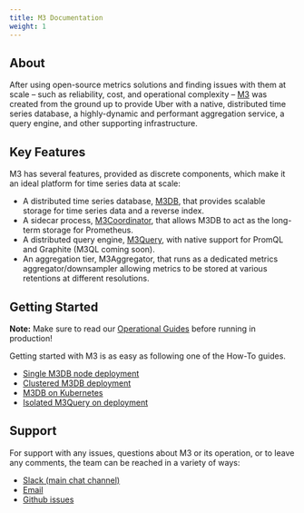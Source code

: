 ```yaml
---
title: M3 Documentation
weight: 1
---
```



## About

After using open-source metrics solutions and finding issues with them at scale – such as reliability, cost, and
operational complexity – [M3](https://github.com/m3db/m3) was created from the ground up to provide Uber with a
native, distributed time series database, a highly-dynamic and performant aggregation service, a query engine, and
other supporting infrastructure.

## Key Features

M3 has several features, provided as discrete components, which make it an ideal platform for time series data at scale:

-   A distributed time series database, [M3DB](/v1.0/docs/m3db/), that provides scalable storage for time series data and a reverse index.
-   A sidecar process, [M3Coordinator](/v1.0/docs/integrations/prometheus), that allows M3DB to act as the long-term storage for Prometheus.
-   A distributed query engine, [M3Query](/v1.0/docs/m3query), with native support for PromQL and Graphite (M3QL coming soon).
    <!-- Add M3Aggregator link -->
-   An aggregation tier, M3Aggregator, that runs as a dedicated metrics aggregator/downsampler allowing metrics to be stored at various retentions at different resolutions.

## Getting Started

**Note:** Make sure to read our [Operational Guides](/v1.0/docs/operational_guide) before running in production!

Getting started with M3 is as easy as following one of the How-To guides.

-   [Single M3DB node deployment](/v1.0/docs/quickstart)
-   [Clustered M3DB deployment](/v1.0/docs/cluster)
-   [M3DB on Kubernetes](/v1.0/docs/operator)
-   [Isolated M3Query on deployment](/v1.0/docs/how_to/query)

## Support

For support with any issues, questions about M3 or its operation, or to leave any comments, the team can be
reached in a variety of ways:

-   [Slack (main chat channel)](http://bit.ly/m3slack)
-   [Email](https://groups.google.com/forum/#!forum/m3db)
-   [Github issues](https://github.com/m3db/m3/issues)
